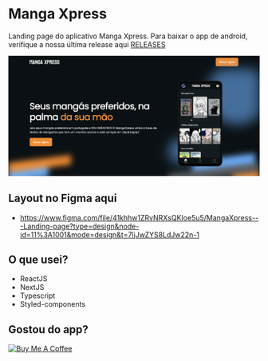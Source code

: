 # Manga Xpress

Landing page do aplicativo Manga Xpress. Para baixar o app de android, verifique a nossa última release aqui [RELEASES](https://github.com/santosfrancisco/mangaxpress/releases)

<img src="./preview.png" />

## Layout no Figma aqui

- https://www.figma.com/file/41khhw1ZRvNRXsQKIoe5u5/MangaXpress---Landing-page?type=design&node-id=11%3A1001&mode=design&t=7ljJwZYS8LdJw22n-1

## O que usei?

- ReactJS
- NextJS
- Typescript
- Styled-components

## Gostou do app?

<a href="https://www.buymeacoffee.com/santosfrancisco" target="_blank"><img src="https://cdn.buymeacoffee.com/buttons/default-blue.png" alt="Buy Me A Coffee" width="180px" ></a>
